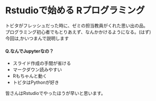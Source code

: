 # Rstudioで始める Rプログラミング
トビタがフレッシュだった時に、ゼミの担当教員がくれた思い出の品。<br>
プログラミング初心者でもとりあえず、なんかかけるようになる。(はず)<br>
今回は,かいつまんで説明します<br>
#### Q.なんでJupyterなの？
* スライド作成の手間が省ける
* マークダウン読みやすい
* Rもちゃんと動く
* トビタはPythonが好き

皆さんはRstudioでやったほうが早いと思います。
